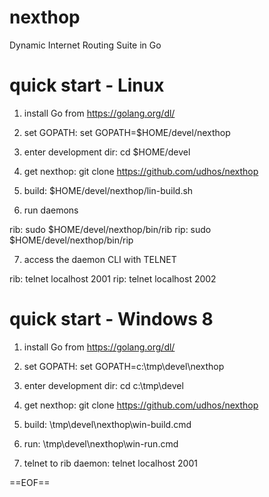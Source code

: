 nexthop
=======

Dynamic Internet Routing Suite in Go

quick start - Linux
===================

1. install Go from https://golang.org/dl/

2. set GOPATH: set GOPATH=$HOME/devel/nexthop

3. enter development dir: cd $HOME/devel

4. get nexthop: git clone https://github.com/udhos/nexthop

5. build: $HOME/devel/nexthop/lin-build.sh

6. run daemons

rib: sudo $HOME/devel/nexthop/bin/rib
rip: sudo $HOME/devel/nexthop/bin/rip

7. access the daemon CLI with TELNET

rib: telnet localhost 2001
rip: telnet localhost 2002

quick start - Windows 8
=======================

1. install Go from https://golang.org/dl/

2. set GOPATH: set GOPATH=c:\tmp\devel\nexthop

3. enter development dir: cd c:\tmp\devel

4. get nexthop: git clone https://github.com/udhos/nexthop

5. build: \tmp\devel\nexthop\win-build.cmd

6. run: \tmp\devel\nexthop\win-run.cmd

7. telnet to rib daemon: telnet localhost 2001

==EOF==
